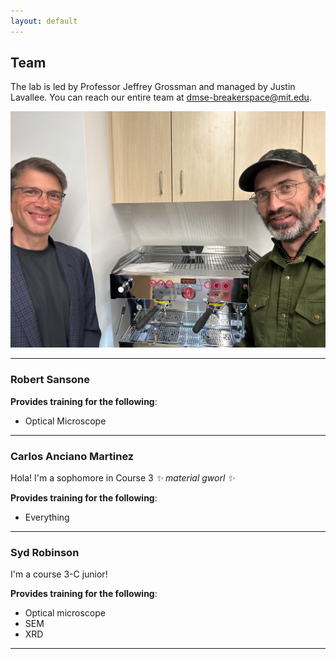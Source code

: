 ```yaml
---
layout: default
---
```


## Team

The lab is led by Professor Jeffrey Grossman and managed by Justin Lavallee. You can reach our entire team at [dmse-breakerspace@mit.edu](mailto:dmse-breakerspace@mit.edu).

![Jeff and Justin at the espresso machine](./assets/img/jeff-justin.JPG)

___

### Robert Sansone

__Provides training for the following__:
 - Optical Microscope

___


### Carlos Anciano Martinez

Hola! I'm a sophomore in Course 3 _✨ material gworl ✨_

__Provides training for the following__:
 - Everything

___


### Syd Robinson

I'm a course 3-C junior!

__Provides training for the following__:
 - Optical microscope
 - SEM
 - XRD


___
